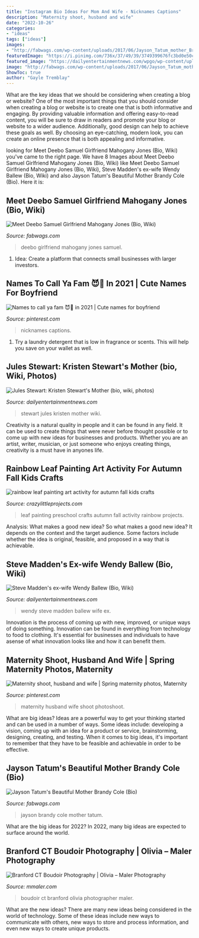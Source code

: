 ```yaml
---
title: "Instagram Bio Ideas For Mom And Wife - Nicknames Captions"
description: "Maternity shoot, husband and wife"
date: "2022-10-26"
categories:
- "ideas"
tags: ["ideas"]
images:
- "http://fabwags.com/wp-content/uploads/2017/06/Jayson_Tatum_mother_Brandy_Cole_pictures.jpg"
featuredImage: "https://i.pinimg.com/736x/37/49/39/3749399676fc3bd0e50c48cefa4a4dc2--maternity-shoots-maternity-pictures.jpg"
featured_image: "https://dailyentertainmentnews.com/wpgo/wp-content/uploads/2015/06/jules-stewart-kirsten-stewart-3.jpg"
image: "http://fabwags.com/wp-content/uploads/2017/06/Jayson_Tatum_mother_Brandy_Cole_pictures.jpg"
ShowToc: true
author: "Gayle Tremblay"
---
```



What are the key ideas that we should be considering when creating a blog or website?
One of the most important things that you should consider when creating a blog or website is to create one that is both informative and engaging. By providing valuable information and offering easy-to-read content, you will be sure to draw in readers and promote your blog or website to a wider audience. Additionally, good design can help to achieve these goals as well. By choosing an eye-catching, modern look, you can create an online presence that is both appealing and informative.

	

		
looking for Meet Deebo Samuel Girlfriend Mahogany Jones (Bio, Wiki) you've came to the right page. We have 8 Images about Meet Deebo Samuel Girlfriend Mahogany Jones (Bio, Wiki) like Meet Deebo Samuel Girlfriend Mahogany Jones (Bio, Wiki), Steve Madden&#039;s ex-wife Wendy Ballew (Bio, Wiki) and also Jayson Tatum&#039;s Beautiful Mother Brandy Cole (Bio). Here it is:
		
    
## Meet Deebo Samuel Girlfriend Mahogany Jones (Bio, Wiki)

<img loading=lazy src="https://fabwags.com/wp-content/uploads/2020/01/Deebo-Samuel-girlfriend-Mahogany-Jones-picture.jpg" onerror="this.onerror=null;this.src='https://tse1.mm.bing.net/th?id=OIP.jL1869fVLkCraADXFd0KYgHaGH&amp;pid=15.1';" alt="Meet Deebo Samuel Girlfriend Mahogany Jones (Bio, Wiki)">

_Source: fabwags.com_

>deebo girlfriend mahogany jones samuel. 

	

1. Idea: Create a platform that connects small businesses with larger investors.

    
## Names To Call Ya Fam 😈🤪 In 2021 | Cute Names For Boyfriend

<img loading=lazy src="https://i.pinimg.com/736x/16/6c/e5/166ce56d662ea7e359b6f559fe51d571.jpg" onerror="this.onerror=null;this.src='https://tse4.mm.bing.net/th?id=OIP.riPJGoORSNsjpYWjEIwZBQHaMM&amp;pid=15.1';" alt="Names to call ya fam 😈🤪 in 2021 | Cute names for boyfriend">

_Source: pinterest.com_

>nicknames captions. 

	

1. Try a laundry detergent that is low in fragrance or scents. This will help you save on your wallet as well.

    
## Jules Stewart: Kristen Stewart&#039;s Mother (bio, Wiki, Photos)

<img loading=lazy src="https://dailyentertainmentnews.com/wpgo/wp-content/uploads/2015/06/jules-stewart-kirsten-stewart-3.jpg" onerror="this.onerror=null;this.src='https://tse3.mm.bing.net/th?id=OIP.vKaZMG3Lxvvm9P3OLmFTPwHaH_&amp;pid=15.1';" alt="Jules Stewart: Kristen Stewart&#039;s Mother (bio, wiki, photos)">

_Source: dailyentertainmentnews.com_

>stewart jules kristen mother wiki. 

	

Creativity is a natural quality in people and it can be found in any field. It can be used to create things that were never before thought possible or to come up with new ideas for businesses and products. Whether you are an artist, writer, musician, or just someone who enjoys creating things, creativity is a must have in anyones life.

    
## Rainbow Leaf Painting Art Activity For Autumn Fall Kids Crafts

<img loading=lazy src="https://crazylittleprojects.com/wp-content/uploads/2020/08/rainbow-leaf-painting-art-activity-for-autumn-fall-kids-crafts-preschool-198x300.jpg" onerror="this.onerror=null;this.src='https://tse3.mm.bing.net/th?id=OIP.AJ1bLGrSJ2olMnWTdrbekAAAAA&amp;pid=15.1';" alt="rainbow leaf painting art activity for autumn fall kids crafts">

_Source: crazylittleprojects.com_

>leaf painting preschool crafts autumn fall activity rainbow projects. 

	

Analysis: What makes a good new idea?
So what makes a good new idea? It depends on the context and the target audience. Some factors include whether the idea is original, feasible, and proposed in a way that is achievable.

    
## Steve Madden&#039;s Ex-wife Wendy Ballew (Bio, Wiki)

<img loading=lazy src="http://dailyentertainmentnews.com/wpgo/wp-content/uploads/2018/10/steve-madden-wendy-ballew-4.jpg" onerror="this.onerror=null;this.src='https://tse1.mm.bing.net/th?id=OIP.kNCFzVrIjSgKo-qtwt_bpgHaHb&amp;pid=15.1';" alt="Steve Madden&#039;s ex-wife Wendy Ballew (Bio, Wiki)">

_Source: dailyentertainmentnews.com_

>wendy steve madden ballew wife ex. 

	

Innovation is the process of coming up with new, improved, or unique ways of doing something. Innovation can be found in everything from technology to food to clothing. It's essential for businesses and individuals to have asense of what innovation looks like and how it can benefit them.

    
## Maternity Shoot, Husband And Wife | Spring Maternity Photos, Maternity

<img loading=lazy src="https://i.pinimg.com/736x/37/49/39/3749399676fc3bd0e50c48cefa4a4dc2--maternity-shoots-maternity-pictures.jpg" onerror="this.onerror=null;this.src='https://tse4.mm.bing.net/th?id=OIP.B1V0pomAEDbUW9mVLKMImQHaLH&amp;pid=15.1';" alt="Maternity shoot, husband and wife | Spring maternity photos, Maternity">

_Source: pinterest.com_

>maternity husband wife shoot photoshoot. 

	

What are big ideas?
Ideas are a powerful way to get your thinking started and can be used in a number of ways. Some ideas include: developing a vision, coming up with an idea for a product or service, brainstorming, designing, creating, and testing. When it comes to big ideas, it's important to remember that they have to be feasible and achievable in order to be effective.

    
## Jayson Tatum&#039;s Beautiful Mother Brandy Cole (Bio)

<img loading=lazy src="http://fabwags.com/wp-content/uploads/2017/06/Jayson_Tatum_mother_Brandy_Cole_pictures.jpg" onerror="this.onerror=null;this.src='https://tse1.mm.bing.net/th?id=OIP.d7qDSKP9qB1hxUvOeZyIjwHaJC&amp;pid=15.1';" alt="Jayson Tatum&#039;s Beautiful Mother Brandy Cole (Bio)">

_Source: fabwags.com_

>jayson brandy cole mother tatum. 

	

What are the big ideas for 2022?
In 2022, many big ideas are expected to surface around the world.

    
## Branford CT Boudoir Photography | Olivia – Maler Photography

<img loading=lazy src="http://www.mmaler.com/wp-content/uploads/2018/03/002-branford-ct-boudoir-photographer-maler-photography-olivia.jpg" onerror="this.onerror=null;this.src='https://tse1.mm.bing.net/th?id=OIP.Q5hi_wWcdpvmgXba-acL-QHaLH&amp;pid=15.1';" alt="Branford CT Boudoir Photography | Olivia – Maler Photography">

_Source: mmaler.com_

>boudoir ct branford olivia photographer maler. 

	

What are the new ideas?
There are many new ideas being considered in the world of technology. Some of these ideas include new ways to communicate with others, new ways to store and process information, and even new ways to create unique products.

